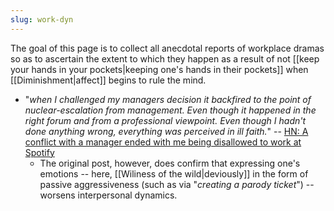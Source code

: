 ```yaml
---
slug: work-dyn
---
```


The goal of this page is to collect all anecdotal reports of workplace dramas so as to ascertain the extent to which they happen as a result of not [[keep your hands in your pockets|keeping one's hands in their pockets]] when [[Diminishment|affect]] begins to rule the mind.

- "*when I challenged my managers decision it backfired to the point of nuclear-escalation from management. Even though it happened in the right forum and from a professional viewpoint. Even though I hadn't done anything wrong, everything was perceived in ill faith.*" -- [HN: A conflict with a manager ended with me being disallowed to work at Spotify](https://news.ycombinator.com/item?id=31808357)
    - The original post, however, does confirm that expressing one's emotions -- here, [[Wiliness of the wild|deviously]] in the form of passive aggressiveness (such as via "*creating a parody ticket*") -- worsens interpersonal dynamics.